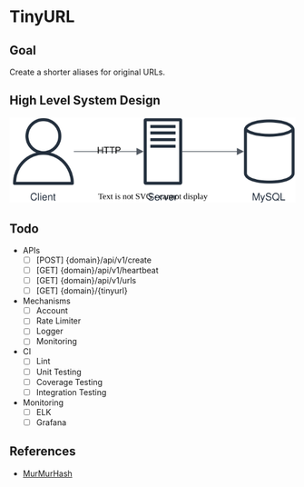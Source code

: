 # TinyURL

## Goal

Create a shorter aliases for original URLs.

## High Level System Design

![image](./doc/image/architecture.svg)

## Todo

- APIs
  - [ ] [POST] {domain}/api/v1/create
  - [ ] [GET] {domain}/api/v1/heartbeat
  - [ ] [GET] {domain}/api/v1/urls
  - [ ] [GET] {domain}/{tinyurl}

- Mechanisms
  - [ ] Account
  - [ ] Rate Limiter
  - [ ] Logger
  - [ ] Monitoring

- CI
  - [ ] Lint
  - [ ] Unit Testing
  - [ ] Coverage Testing
  - [ ] Integration Testing

- Monitoring
  - [ ] ELK
  - [ ] Grafana

## References

- [MurMurHash](https://en.wikipedia.org/wiki/MurmurHash)